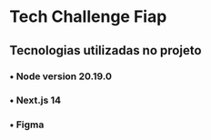 # Tech Challenge Fiap

## Tecnologias utilizadas no projeto
### • Node version 20.19.0
### • Next.js 14
### • Figma
